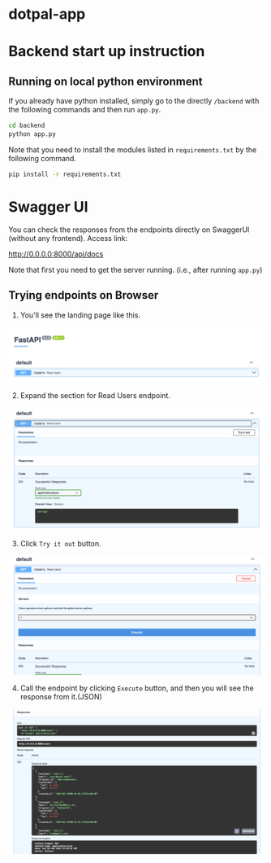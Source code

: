 # dotpal-app

# Backend start up instruction

## Running on local python environment
If you already have python installed, simply go to the directly `/backend` with the following commands and then run `app.py`. 

```bash
cd backend
python app.py
```

Note that you need to install the modules listed in `requirements.txt` by the following command. 

```bash
pip install -r requirements.txt
```

# Swagger UI
You can check the responses from the endpoints directly on SwaggerUI (without any frontend).
Access link:

<a>http://0.0.0.0:8000/api/docs</a>

Note that first you need to get the server running. (i.e., after running `app.py`)

## Trying endpoints on Browser

1. You'll see the landing page like this.

![](images_readme/1.png)

2. Expand the section for Read Users endpoint.
   
![](images_readme/2.png)

3. Click `Try it out` button.

![](images_readme/3.png)

4. Call the endpoint by clicking `Execute` button, and then you will see the response from it.(JSON)
   
![](images_readme/4.png)
